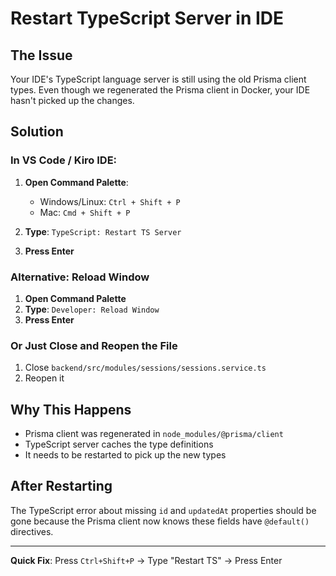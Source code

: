 # Restart TypeScript Server in IDE

## The Issue

Your IDE's TypeScript language server is still using the old Prisma client types. Even though we regenerated the Prisma client in Docker, your IDE hasn't picked up the changes.

## Solution

### In VS Code / Kiro IDE:

1. **Open Command Palette**:
   - Windows/Linux: `Ctrl + Shift + P`
   - Mac: `Cmd + Shift + P`

2. **Type**: `TypeScript: Restart TS Server`

3. **Press Enter**

### Alternative: Reload Window

1. **Open Command Palette**
2. **Type**: `Developer: Reload Window`
3. **Press Enter**

### Or Just Close and Reopen the File

1. Close `backend/src/modules/sessions/sessions.service.ts`
2. Reopen it

## Why This Happens

- Prisma client was regenerated in `node_modules/@prisma/client`
- TypeScript server caches the type definitions
- It needs to be restarted to pick up the new types

## After Restarting

The TypeScript error about missing `id` and `updatedAt` properties should be gone because the Prisma client now knows these fields have `@default()` directives.

---

**Quick Fix**: Press `Ctrl+Shift+P` → Type "Restart TS" → Press Enter
